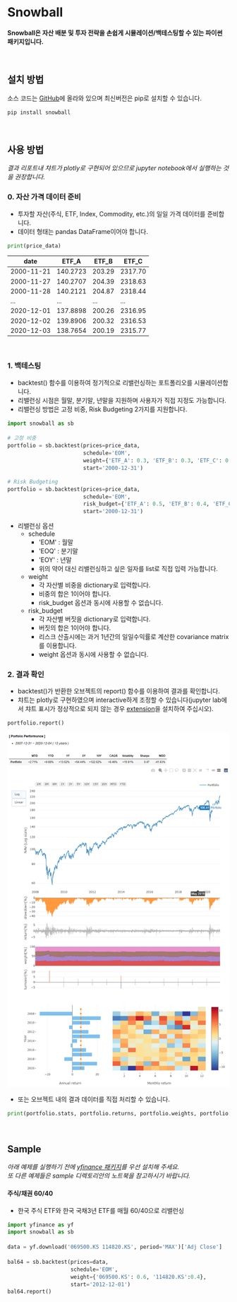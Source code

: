 # Snowball
**Snowball은 자산 배분 및 투자 전략을 손쉽게 시뮬레이션/백테스팅할 수 있는 파이썬 패키지입니다.**

&nbsp;
## 설치 방법
소스 코드는 [GitHub](https://github.com/HongJunhyoung/Snowball)에 올라와 있으며 최신버전은 pip로 설치할 수 있습니다.
```sh
pip install snowball
```
&nbsp;
## 사용 방법
*결과 리포트내 챠트가 plotly로 구현되어 있으므로 jupyter notebook에서 실행하는 것을 권장합니다.*
&nbsp;
### 0. 자산 가격 데이터 준비
- 투자할 자산(주식, ETF, Index, Commodity, etc.)의 일일 가격 데이터를 준비합니다.
- 데이터 형태는 pandas DataFrame이어야 합니다.
```py
print(price_data)
```
|date|ETF_A|ETF_B|ETF_C|
|---|---|---|---|
|2000-11-21|140.2723|203.29|2317.70|
|2000-11-27|140.2707|204.39|2318.63|
|2000-11-28|140.2121|204.87|2318.44|
|...|...|...|...|
|2020-12-01|137.8898|200.26|2316.95|
|2020-12-02|139.8906|200.32|2316.53|
|2020-12-03|138.7654|200.19|2315.77|
&nbsp;
### 1. 백테스팅
- backtest() 함수를 이용하여 정기적으로 리밸런싱하는 포트폴리오를 시뮬레이션합니다.
- 리밸런싱 시점은 월말, 분기말, 년말을 지원하며 사용자가 직접 지정도 가능합니다.
- 리밸런싱 방법은 고정 비중, Risk Budgeting 2가지를 지원합니다.
```py
import snowball as sb

# 고정 비중 
portfolio = sb.backtest(prices=price_data, 
                        schedule='EOM', 
                        weight={'ETF_A': 0.3, 'ETF_B': 0.3, 'ETF_C': 0.4}, 
                        start='2000-12-31')
```
```py
# Risk Budgeting
portfolio = sb.backtest(prices=price_data, 
                        schedule='EOM', 
                        risk_budget={'ETF_A': 0.5, 'ETF_B': 0.4, 'ETF_C': 0.1}, 
                        start='2000-12-31')
```
- 리밸런싱 옵션
    - schedule
        - 'EOM' : 월말
        - 'EOQ' : 분기말
        - 'EOY' : 년말
        - 위의 약어 대신 리밸런싱하고 싶은 일자를 list로 직접 입력 가능합니다.
    - weight 
        - 각 자산별 비중을 dictionary로 입력합니다.
        - 비중의 합은 1이어야 합니다. 
        - risk_budget 옵션과 동시에 사용할 수 없습니다.
    - risk_budget
        - 각 자산별 버짓을 dictionary로 입력합니다.
        - 버짓의 합은 1이어야 합니다.
        - 리스크 산출시에는 과거 1년간의 일일수익률로 계산한 covariance matrix를 이용합니다.
        - weight 옵션과 동시에 사용할 수 없습니다.
&nbsp;
### 2. 결과 확인
- backtest()가 반환한 오브젝트의 report() 함수를 이용하여 결과를 확인합니다.
- 챠트는 plotly로 구현하였으며 interactive하게 조정할 수 있습니다(jupyter lab에서 챠트 표시가 정상적으로 되지 않는 경우 [extension](https://www.npmjs.com/package/@jupyterlab/plotly-extension)을 설치하여 주십시오).
```py
portfolio.report()
```
![report_sample](./img/report_sample.png)

- 또는 오브젝트 내의 결과 데이터를 직접 처리할 수 있습니다.
```py
print(portfolio.stats, portfolio.returns, portfolio.weights, portfolio.trades) 
```
&nbsp;
## Sample
*아래 예제를 실행하기 전에 [yfinance 패키지](https://github.com/ranaroussi/yfinance)를 우선 설치해 주세요.*  
*또 다른 예제들은 sample 디렉토리안의 노트북을 참고하시기 바랍니다.*
&nbsp;
#### 주식/채권 60/40
- 한국 주식 ETF와 한국 국채3년 ETF를 매월 60/40으로 리밸런싱
```py
import yfinance as yf
import snowball as sb

data = yf.download('069500.KS 114820.KS', period='MAX')['Adj Close']

bal64 = sb.backtest(prices=data, 
                    schedule='EOM', 
                    weight={'069500.KS': 0.6, '114820.KS':0.4},
                    start='2012-12-01')
bal64.report()
```